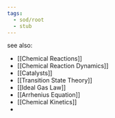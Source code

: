 ```yaml
---
tags:
  - sod/root
  - stub
---
```

see also:
- [[Chemical Reactions]]
- [[Chemical Reaction Dynamics]]
- [[Catalysts]]
- [[Transition State Theory]]
- [[Ideal Gas Law]]
- [[Arrhenius Equation]]
- [[Chemical Kinetics]]
- 
